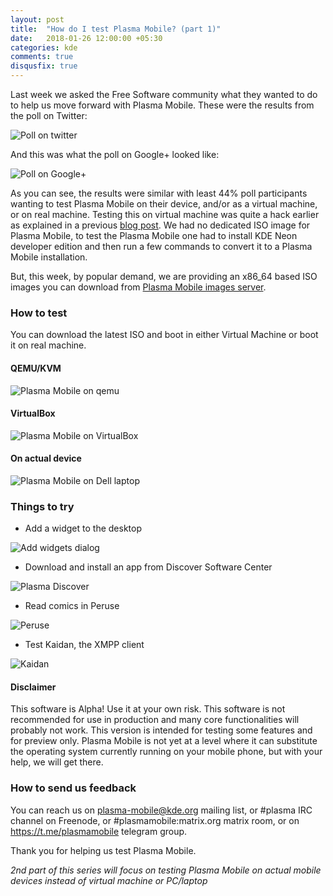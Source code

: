 ```yaml
---
layout: post
title:  "How do I test Plasma Mobile? (part 1)"
date:   2018-01-26 12:00:00 +05:30
categories: kde
comments: true
disqusfix: true
---
```


Last week we asked the Free Software community what they wanted to do to help us move forward with Plasma Mobile. These were the results from the poll on Twitter:

![Poll on twitter](/images/kde-plasma-mobile-twitter-poll.png)

And this was what the poll on Google+ looked like:

![Poll on Google+](/images/kde-plasma-mobile-googleplus-poll.png)

As you can see, the results were similar with least 44% poll participants wanting to test Plasma Mobile on their device, and/or as a virtual machine, or on real machine. Testing this on virtual machine was quite a hack earlier as explained in a previous [blog post](/2017/11/23/emulate-plasma-mobile/). We had no dedicated ISO image for Plasma Mobile, to test the Plasma Mobile one had to install KDE Neon developer edition and then run a few commands to convert it to a Plasma Mobile installation.

But, this week, by popular demand, we are providing an x86_64 based ISO images you can download from [Plasma Mobile images server](http://images.plasma-mobile.org/iso/).

### How to test

You can download the latest ISO and boot in either Virtual Machine or boot it on real machine.

#### QEMU/KVM

![Plasma Mobile on qemu](/images/qemu-plasma-mobile-iso.png)

#### VirtualBox

![Plasma Mobile on VirtualBox](/images/virtualbox-plasma-mobile.png)

#### On actual device

![Plasma Mobile on Dell laptop](/images/plasma-mobile-dell-laptop.png)

### Things to try

- Add a widget to the desktop

![Add widgets dialog](/images/plasma-mobile-add-widgets.png)

- Download and install an app from Discover Software Center

![Plasma Discover](/images/plasma-mobile-discover.png)

- Read comics in Peruse

![Peruse](/images/plasma-mobile-peruse.png)

- Test Kaidan, the XMPP client 

![Kaidan](/images/plasma-mobile-kaidan.png)

#### Disclaimer

This software is Alpha! Use it at your own risk. This software is not recommended for use in production and many core functionalities will probably not work. This version is intended for testing some features and for preview only. Plasma Mobile is not yet at a level where it can substitute the operating system currently running on your mobile phone, but with your help, we will get there.

### How to send us feedback

You can reach us on plasma-mobile@kde.org mailing list, or #plasma IRC channel on Freenode, or #plasmamobile:matrix.org matrix room, or on https://t.me/plasmamobile telegram group.

Thank you for helping us test Plasma Mobile.

*2nd part of this series will focus on testing Plasma Mobile on actual mobile devices instead of virtual machine or PC/laptop*
